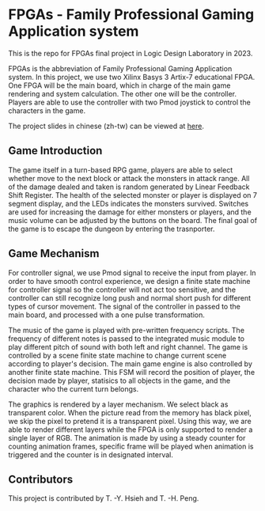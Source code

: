 # FPGAs - Family Professional Gaming Application system

This is the repo for FPGAs final project in Logic Design Laboratory in 2023.

FPGAs is the abbreviation of Family Professional Gaming Application system. In this project, we use two Xilinx Basys 3 Artix-7 educational FPGA. One FPGA will be the main board, which in charge of the main game rendering and system calculation. The other one will be the controller. Players are able to use the controller with two Pmod joystick to control the characters in the game.

The project slides in chinese (zh-tw) can be viewed at [here](https://www.canva.com/design/DAFXtxSSJyQ/6JZRx6xQZ572u5rVYln_iw/view?utm_content=DAFXtxSSJyQ&utm_campaign=designshare&utm_medium=link&utm_source=editor).

## Game Introduction

The game itself in a turn-based RPG game, players are able to select whether move to the next block or attack the monsters in attack range. All of the damage dealed and taken is random generated by Linear Feedback Shift Register. The health of the selected monster or player is displayed on 7 segment display, and the LEDs indicates the monsters survived. Switches are used for increasing the damage for either monsters or players, and the music volume can be adjusted by the buttons on the board. The final goal of the game is to escape the dungeon by entering the trasnporter.

## Game Mechanism

For controller signal, we use Pmod signal to receive the input from player. In order to have smooth control experience, we design a finite state machine for controller signal so the controller will not act too sensitive, and the controller can still recognize long push and normal short push for different types of cursor movement. The signal of the controller in passed to the main board, and processed with a one pulse transformation.

The music of the game is played with pre-written frequency scripts. The frequency of different notes is passed to the integrated music module to play different pitch of sound with both left and right channel. The game is controlled by a scene finite state machine to change current scene according to player's decision. The main game engine is also controlled by another finite state machine. This FSM will record the position of player, the decision made by player, statisics to all objects in the game, and the character who the current turn belongs. 

The graphics is rendered by a layer mechanism. We select black as transparent color. When the picture read from the memory has black pixel, we skip the pixel to pretend it is a transparent pixel. Using this way, we are able to render different layers while the FPGA is only supported to render a single layer of RGB. The animation is made by using a steady counter for counting animation frames, specific frame will be played when animation is triggered and the counter is in designated interval.

## Contributors

This project is contributed by T. -Y. Hsieh and T. -H. Peng.
